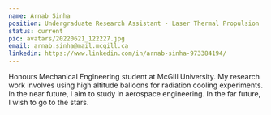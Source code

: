 ```yaml
---
name: Arnab Sinha
position: Undergraduate Research Assistant - Laser Thermal Propulsion
status: current
pic: avatars/20220621_122227.jpg
email: arnab.sinha@mail.mcgill.ca
linkedin: https://www.linkedin.com/in/arnab-sinha-973384194/
---
```

Honours Mechanical Engineering student at McGill University. My research work involves using high altitude balloons for radiation cooling experiments. In the near future, I aim to study in aerospace engineering. In the far future, I wish to go to the stars.